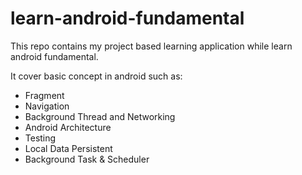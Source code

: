 # learn-android-fundamental

This repo contains my project based learning application while learn android fundamental.

It cover basic concept in android such as:

* Fragment
* Navigation
* Background Thread and Networking
* Android Architecture
* Testing
* Local Data Persistent
* Background Task & Scheduler

